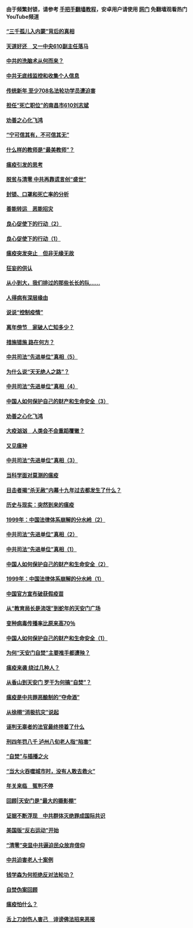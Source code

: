 #### 由于频繁封锁，请参考 [手把手翻墙教程](https://github.com/gfw-breaker/guides/wiki/)，安卓用户请使用 [网门](https://github.com/gfw-breaker/nogfw/blob/master/dl.md?t=03182300) 免翻墙观看热门YouTube频道 

#### [“三千孤儿入内蒙”背后的真相](../pages/19/422229.md?t=03182300) 

#### [天道好还　又一中央610副主任落马](../pages/19/422155.md?t=03182300) 

#### [中共的洗脑术从何而来？](../pages/19/422154.md?t=03182300) 

#### [中共无底线监控和收集个人信息](../pages/19/422039.md?t=03182300) 

#### [传统新年 至少708名法轮功学员遭迫害](../pages/19/421946.md?t=03182300) 

#### [担任“死亡职位”的南昌市610刘志斌](../pages/19/421957.md?t=03182300) 

#### [劝善之心化飞鸿](../pages/19/421164.md?t=03182300) 

#### [“宁可信其有，不可信其无”](../pages/19/421691.md?t=03182300) 

#### [什么样的教师是“最美教师”？](../pages/19/421755.md?t=03182300) 

#### [瘟疫引发的思考](../pages/19/421594.md?t=03182300) 

#### [脱贫与清零 中共再靠谎言创“盛世”](../pages/19/421590.md?t=03182300) 

#### [封锁、口罩和死亡率的分析](../pages/19/421495.md?t=03182300) 

#### [善能转运　恶能招灾](../pages/19/421334.md?t=03182300) 

#### [良心促使下的行动（2）](../pages/19/421361.md?t=03182300) 

#### [良心促使下的行动（1）](../pages/19/421302.md?t=03182300) 

#### [瘟疫突发突止　但非无缘无故](../pages/19/421281.md?t=03182300) 

#### [狂妄的供认](../pages/19/421199.md?t=03182300) 

#### [从小到大，我们排过的那些长长的队……](../pages/19/421243.md?t=03182300) 

#### [人得病有深层缘由](../pages/19/420864.md?t=03182300) 

#### [说说“控制疫情”](../pages/19/420831.md?t=03182300) 

#### [离年傍节　家破人亡知多少？](../pages/19/420563.md?t=03182300) 

#### [措施错施  路在何方？](../pages/19/420076.md?t=03182300) 

#### [中共司法“先进单位”真相（5）](../pages/19/419453.md?t=03182300) 

#### [为什么说“天无绝人之路”？](../pages/19/419618.md?t=03182300) 

#### [中共司法“先进单位”真相（4）](../pages/19/419452.md?t=03182300) 

#### [中国人如何保护自己的财产和生命安全（3）](../pages/19/419405.md?t=03182300) 

#### [劝善之心化飞鸿](../pages/19/418758.md?t=03182300) 

#### [大疫汹汹　人类会不会重蹈覆辙？](../pages/19/419691.md?t=03182300) 

#### [又见瘟神](../pages/19/419225.md?t=03182300) 

#### [中共司法“先进单位”真相（3）](../pages/19/419451.md?t=03182300) 

#### [当科学面对莫测的瘟疫](../pages/19/419625.md?t=03182300) 

#### [目击者揭“杀无赦”内幕十九年过去都发生了什么？](../pages/19/419617.md?t=03182300) 

#### [历史与现实：突然到来的瘟疫](../pages/19/419619.md?t=03182300) 

#### [1999年：中国法律体系崩解的分水岭（2）](../pages/19/419455.md?t=03182300) 

#### [中共司法“先进单位”真相（2）](../pages/19/419450.md?t=03182300) 

#### [中共司法“先进单位”真相（1）](../pages/19/419449.md?t=03182300) 

#### [中国人如何保护自己的财产和生命安全（2）](../pages/19/419404.md?t=03182300) 

#### [1999年：中国法律体系崩解的分水岭（1）](../pages/19/419454.md?t=03182300) 

#### [中国官方宣布破获假疫苗](../pages/19/419504.md?t=03182300) 

#### [从“教育局长是流氓”到蛇年的天安门广场](../pages/19/419470.md?t=03182300) 

#### [变种病毒传播率比原来高70％](../pages/19/419456.md?t=03182300) 

#### [中国人如何保护自己的财产和生命安全（1）](../pages/19/419403.md?t=03182300) 

#### [为何“天安门自焚”主要推手都遭殃？](../pages/19/419348.md?t=03182300) 

#### [瘟疫来袭 绕过几种人？](../pages/19/419349.md?t=03182300) 

#### [从香山到天安门 罗干为何搞“自焚”？](../pages/19/419270.md?t=03182300) 

#### [瘟疫是中共罪恶酿制的“夺命酒”](../pages/19/419223.md?t=03182300) 

#### [从徐栩“消极抗灾”说起](../pages/19/419224.md?t=03182300) 

#### [诬判无辜者的法官最终捞着了什么](../pages/19/419268.md?t=03182300) 

#### [刑四年罚八千 泸州八旬老人指“陷害”](../pages/19/419232.md?t=03182300) 

#### [“自焚”与插播之火](../pages/19/419226.md?t=03182300) 

#### [“当大火吞噬城市时，没有人敢去救火”](../pages/19/419077.md?t=03182300) 

#### [年关来临　冤判不停](../pages/19/419093.md?t=03182300) 

#### [回顾|天安门是“最大的摄影棚”](../pages/19/380866.md?t=03182300) 

#### [证据不断浮现　中共群体灭绝罪成国际共识](../pages/19/419031.md?t=03182300) 

#### [美国版“反右运动”开始](../pages/19/419030.md?t=03182300) 

#### [“清零”突显中共逼迫民众放弃信仰](../pages/19/418995.md?t=03182300) 

#### [中共迫害老人十案例](../pages/19/418831.md?t=03182300) 

#### [钱学森为何拒绝反对法轮功？](../pages/19/418905.md?t=03182300) 

#### [自焚伪案回顾](../pages/19/418799.md?t=03182300) 

#### [瘟疫怕什么？](../pages/19/418800.md?t=03182300) 

#### [舌上刀剑伤人害己　诽谤佛法招来恶报](../pages/19/418731.md?t=03182300) 

